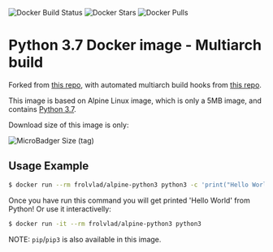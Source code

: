 ![Docker Build Status](https://img.shields.io/docker/build/zurajm/alpine-python3?style=flat-square)
![Docker Stars](https://img.shields.io/docker/stars/zurajm/alpine-python3?style=flat-square)
![Docker Pulls](https://img.shields.io/docker/pulls/zurajm/alpine-python3?style=flat-square)


Python 3.7 Docker image - Multiarch build
=========================================

Forked from [this repo](https://github.com/Docker-Hub-frolvlad/docker-alpine-python3), with automated multiarch build hooks from [this repo](https://github.com/cgiraldo/docker-hello-multiarch).

This image is based on Alpine Linux image, which is only a 5MB image, and contains
[Python 3.7](https://www.python.org/).

Download size of this image is only:

![MicroBadger Size (tag)](https://img.shields.io/microbadger/image-size/zurajm/alpine-python3/latest?style=flat-square)


Usage Example
-------------

```bash
$ docker run --rm frolvlad/alpine-python3 python3 -c 'print("Hello World")'
```

Once you have run this command you will get printed 'Hello World' from Python!  Or use it interactivelly:

```bash
$ docker run -it --rm frolvlad/alpine-python3 python3
```


NOTE: `pip`/`pip3` is also available in this image.
